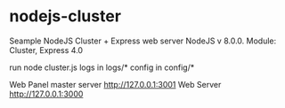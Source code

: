 # nodejs-cluster
Seample NodeJS Cluster + Express web server
NodeJS v 8.0.0.
Module: Cluster, Express 4.0

run node cluster.js
logs in logs/*
config in config/*

Web Panel master server http://127.0.0.1:3001
Web Server  http://127.0.0.1:3000

